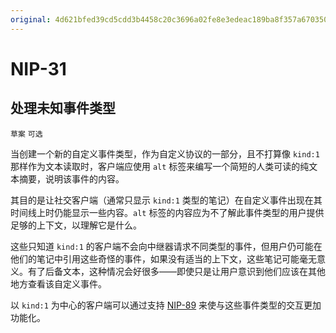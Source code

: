 ```yaml
---
original: 4d621bfed39cd5cdd3b4458c20c3696a02fe8e3edeac189ba8f357a670350d6d
---
```


NIP-31
======

处理未知事件类型
----------------

`草案` `可选`

当创建一个新的自定义事件类型，作为自定义协议的一部分，且不打算像 `kind:1` 那样作为文本读取时，客户端应使用 `alt` 标签来编写一个简短的人类可读的纯文本摘要，说明该事件的内容。

其目的是让社交客户端（通常只显示 `kind:1` 类型的笔记）在自定义事件出现在其时间线上时仍能显示一些内容。`alt` 标签的内容应为不了解此事件类型的用户提供足够的上下文，以理解它是什么。

这些只知道 `kind:1` 的客户端不会向中继器请求不同类型的事件，但用户仍可能在他们的笔记中引用这些奇怪的事件，如果没有适当的上下文，这些笔记可能毫无意义。有了后备文本，这种情况会好很多——即使只是让用户意识到他们应该在其他地方查看该自定义事件。

以 `kind:1` 为中心的客户端可以通过支持 [NIP-89](https://github.com/nostr-protocol/nips/blob/master/89.md) 来使与这些事件类型的交互更加功能化。